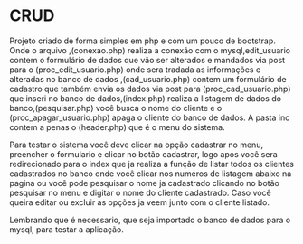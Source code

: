 # CRUD
Projeto criado de forma  simples em php e com um pouco de bootstrap. Onde o arquivo ,(conexao.php) realiza a conexão com o mysql,edit_usuario contem o formulário de dados que vão ser alterados e mandados via post para o (proc_edit_usuario.php) onde sera tradada as informações e alteradas no banco de dados ,(cad_usuario.php) contem um formulário de cadastro que também envia os dados via post para (proc_cad_usuario.php) que inseri no banco de dados,(index.php) realiza a listagem de dados do banco,(pesquisar.php) você busca o nome do cliente e o (proc_apagar_usuario.php) apaga o cliente do banco de dados. A pasta inc contem a penas o (header.php) que é o menu do sistema.

Para testar o sistema você deve clicar na opção cadastrar no menu, preencher o formulario e clicar no botão cadastrar, logo apos você sera redirecionado para o index que ja realiza a função de listar todos os clientes cadastrados no banco onde você clicar nos numeros de listagem abaixo na pagina ou você pode pesquisar o nome ja cadastrado clicando no botão pesquisar no menu e digitar o nome do cliente cadastrado. Caso você queira editar ou excluir as opções ja veem junto com o cliente listado.

Lembrando que é necessario, que seja importado o banco de dados para o mysql, para testar a aplicação.
